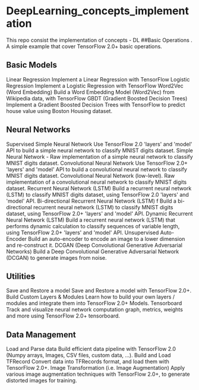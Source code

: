 # DeepLearning_concepts_implementation
This repo consist the implementation of concepts - DL
##Basic Operations . A simple example that cover TensorFlow 2.0+ basic operations.

## Basic Models
Linear Regression Implement a Linear Regression with TensorFlow 
Logistic Regression Implement a Logistic Regression with TensorFlow
Word2Vec (Word Embedding) Build a Word Embedding Model (Word2Vec) from Wikipedia data, with TensorFlow
GBDT (Gradient Boosted Decision Trees)  Implement a Gradient Boosted Decision Trees with TensorFlow to predict house value using Boston Housing dataset.

## Neural Networks
Supervised
Simple Neural Network Use TensorFlow 2.0 'layers' and 'model' API to build a simple neural network to classify MNIST digits dataset.
Simple Neural Network - Raw implementation of a simple neural network to classify MNIST digits dataset.
Convolutional Neural Network Use TensorFlow 2.0+ 'layers' and 'model' API to build a convolutional neural network to classify MNIST digits dataset.
Convolutional Neural Network (low-level). Raw implementation of a convolutional neural network to classify MNIST digits dataset.
Recurrent Neural Network (LSTM)  Build a recurrent neural network (LSTM) to classify MNIST digits dataset, using TensorFlow 2.0 'layers' and 'model' API.
Bi-directional Recurrent Neural Network (LSTM) f Build a bi-directional recurrent neural network (LSTM) to classify MNIST digits dataset, using TensorFlow 2.0+ 'layers' and 'model' API.
Dynamic Recurrent Neural Network (LSTM) Build a recurrent neural network (LSTM) that performs dynamic calculation to classify sequences of variable length, using TensorFlow 2.0+ 'layers' and 'model' API.
Unsupervised
Auto-Encoder Build an auto-encoder to encode an image to a lower dimension and re-construct it.
DCGAN (Deep Convolutional Generative Adversarial Networks) Build a Deep Convolutional Generative Adversarial Network (DCGAN) to generate images from noise.
## Utilities
Save and Restore a model Save and Restore a model with TensorFlow 2.0+.
Build Custom Layers & Modules Learn how to build your own layers / modules and integrate them into TensorFlow 2.0+ Models.
Tensorboard Track and visualize neural network computation graph, metrics, weights and more using TensorFlow 2.0+ tensorboard.
## Data Management
Load and Parse data Build efficient data pipeline with TensorFlow 2.0 (Numpy arrays, Images, CSV files, custom data, ...).
Build and Load TFRecord Convert data into TFRecords format, and load them with TensorFlow 2.0+.
Image Transformation (i.e. Image Augmentation) Apply various image augmentation techniques with TensorFlow 2.0+, to generate distorted images for training.
